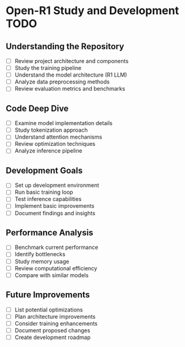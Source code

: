 # Open-R1 Study and Development TODO

## Understanding the Repository
- [ ] Review project architecture and components
- [ ] Study the training pipeline
- [ ] Understand the model architecture (R1 LLM)
- [ ] Analyze data preprocessing methods
- [ ] Review evaluation metrics and benchmarks

## Code Deep Dive
- [ ] Examine model implementation details
- [ ] Study tokenization approach
- [ ] Understand attention mechanisms
- [ ] Review optimization techniques
- [ ] Analyze inference pipeline

## Development Goals
- [ ] Set up development environment
- [ ] Run basic training loop
- [ ] Test inference capabilities
- [ ] Implement basic improvements
- [ ] Document findings and insights

## Performance Analysis
- [ ] Benchmark current performance
- [ ] Identify bottlenecks
- [ ] Study memory usage
- [ ] Review computational efficiency
- [ ] Compare with similar models

## Future Improvements
- [ ] List potential optimizations
- [ ] Plan architecture improvements
- [ ] Consider training enhancements
- [ ] Document proposed changes
- [ ] Create development roadmap
